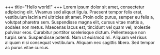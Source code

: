 +++
title="Hello world!"
+++
Lorem ipsum dolor sit amet, consectetur adipiscing elit. Vivamus sed aliquet ligula. Praesent tempor felis erat, vestibulum lacinia mi ultricies sit amet. Proin odio purus, semper eu felis a, volutpat pharetra sem. Suspendisse magna elit, cursus vitae mattis a, sodales non metus. Maecenas lacus est, tincidunt vel quam vel, molestie pulvinar eros. Curabitur porttitor scelerisque dictum. Pellentesque non turpis sem. Suspendisse potenti. Nam ut euismod mi. Aliquam vel risus aliquam nisi consequat vestibulum. Aliquam nec sagittis libero. Sed tempor ac purus vitae cursus.
